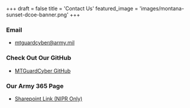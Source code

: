 +++
draft = false
title = 'Contact Us'
featured_image = 'images/montana-sunset-dcoe-banner.png'
+++

### Email

- mtguardcyber@army.mil

### Check Out Our GitHub

- [MTGuardCyber GitHub](https://github.com/mtguardcyber)

### Our Army 365 Page

- [Sharepoint Link (NIPR Only)](https://armyeitaas.sharepoint-mil.us/sites/NGMT-Staff/SitePages/DCOE.aspx)
